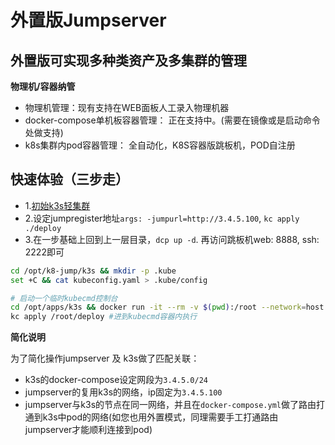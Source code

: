 # 外置版Jumpserver

## 外置版可实现多种类资产及多集群的管理

**物理机/容器纳管**

- 物理机管理：现有支持在WEB面板人工录入物理机器
- docker-compose单机板容器管理： 正在支持中。(需要在镜像或是启动命令处做支持)
- k8s集群内pod容器管理： 全自动化，K8S容器版跳板机，POD自注册

## 快速体验（三步走）

- 1.[初始k3s轻集群](../k3s/README.md)
- 2.设定jumpregister地址`args: -jumpurl=http://3.4.5.100`, `kc apply ./deploy`
- 3.在一步基础上回到上一层目录，`dcp up -d`. 再访问跳板机web: 8888, ssh: 2222即可

```bash
cd /opt/k8-jump/k3s && mkdir -p .kube
set +C && cat kubeconfig.yaml > .kube/config

# 启动一个临时kubecmd控制台
cd /opt/apps/k3s && docker run -it --rm -v $(pwd):/root --network=host --entrypoint=bash registry.cn-shenzhen.aliyuncs.com/infrastlabs/kube-cmd #注意这里挂载到/root了
kc apply /root/deploy #进到kubecmd容器内执行
```

**简化说明**

为了简化操作jumpserver 及 k3s做了匹配关联：

- k3s的docker-compose设定网段为`3.4.5.0/24`
- jumpserver的复用k3s的网络，ip固定为`3.4.5.100`
- jumpserver与k3s的节点在同一网络，并且在`docker-compose.yml`做了路由打通到k3s中pod的网络(如您也用外置模式，同理需要手工打通路由 jumpserver才能顺利连接到pod)
